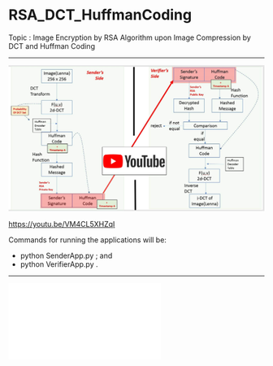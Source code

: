 # RSA_DCT_HuffmanCoding
Topic : 
Image Encryption by RSA Algorithm upon Image Compression by DCT and Huffman Coding

--- --- --- ---

[![Watch the video](./WorkFlowIllustration_Youtube.jpg)](https://youtu.be/VM4CL5XHZqI)

<a herf="https://youtu.be/VM4CL5XHZqI">https://youtu.be/VM4CL5XHZqI</a>


Commands for running the applications will be:
- python SenderApp.py ; and
- python VerifierApp.py .

--- --- --- ---


<!-- <image src="./ReadMe_Report.pdf"> -->
<!-- [embed]./ReadMe_Report.pdf[/embed] -->

<embed src="./CodingReport.pdf" type="application/pdf">


<!-- <img src="./WorkFlowIllustration.jpg" alt="Alt text" title="Optional Title"> -->



